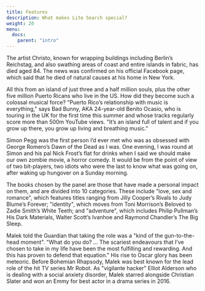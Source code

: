 ```yaml
---
title: Features
description: What makes Lite Search special?
weight: 20
menu:
  docs:
    parent: "intro"
---
```


The artist Christo, known for wrapping buildings including Berlin’s Reichstag, and also swathing areas of coast and entire islands in fabric, has died aged 84. The news was confirmed on his official Facebook page, which said that he died of natural causes at his home in New York.

All this from an island of just three and a half million souls, plus the other five million Puerto Ricans who live in the US. How did they become such a colossal musical force? "Puerto Rico’s relationship with music is everything," says Bad Bunny, AKA 24-year-old Benito Ocasio, who is touring in the UK for the first time this summer and whose tracks regularly score more than 500m YouTube views. "It’s an island full of talent and if you grow up there, you grow up living and breathing music."

Simon Pegg was the first person I’d ever met who was as obsessed with George Romero’s Dawn of the Dead as I was. One evening, I was round at Simon and his pal Nick Frost’s flat for drinks when I said we should make our own zombie movie, a horror comedy. It would be from the point of view of two bit-players, two idiots who were the last to know what was going on, after waking up hungover on a Sunday morning.

The books chosen by the panel are those that have made a personal impact on them, and are divided into 10 categories. These include "love, sex and romance", which features titles ranging from Jilly Cooper’s Rivals to Judy Blume’s Forever; "identity", which moves from Toni Morrison’s Beloved to Zadie Smith’s White Teeth; and "adventure", which includes Philip Pullman’s His Dark Materials, Walter Scott’s Ivanhoe and Raymond Chandler’s The Big Sleep.

Malek told the Guardian that taking the role was a "kind of the gun-to-the-head moment". "What do you do? … The scariest endeavours that I’ve chosen to take in my life have been the most fulfilling and rewarding. And this has proven to defend that equation." His rise to Oscar glory has been meteoric. Before Bohemian Rhapsody, Malek was best known for the lead role of the hit TV series Mr Robot. As "vigilante hacker" Elliot Alderson who is dealing with a social anxiety disorder, Malek starred alongside Christian Slater and won an Emmy for best actor in a drama series in 2016.
